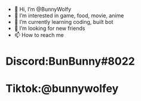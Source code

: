 - 👋 Hi, I’m @BunnyWolfy
- 👀 I’m interested in game, food, movie, anime
- 🌱 I’m currently learning coding, built bot
- 💞️ I’m looking for new friends
- 📫 How to reach me
# Discord:BunBunny#8022
# Tiktok:@bunnywolfey

<!---
BunnyWolfy/BunnyWolfy is a ✨ special ✨ repository because its `README.md` (this file) appears on your GitHub profile.
You can click the Preview link to take a look at your changes.
--->
